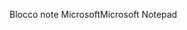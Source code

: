 <span data-ttu-id="0cdfb-101">Blocco note Microsoft</span><span class="sxs-lookup"><span data-stu-id="0cdfb-101">Microsoft Notepad</span></span>